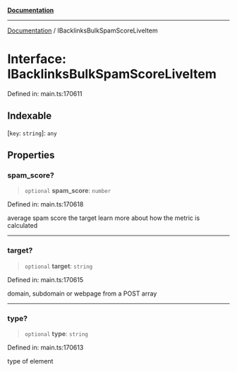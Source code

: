 [**Documentation**](../README.md)

***

[Documentation](../README.md) / IBacklinksBulkSpamScoreLiveItem

# Interface: IBacklinksBulkSpamScoreLiveItem

Defined in: main.ts:170611

## Indexable

\[`key`: `string`\]: `any`

## Properties

### spam\_score?

> `optional` **spam\_score**: `number`

Defined in: main.ts:170618

average spam score the target
learn more about how the metric is calculated

***

### target?

> `optional` **target**: `string`

Defined in: main.ts:170615

domain, subdomain or webpage from a POST array

***

### type?

> `optional` **type**: `string`

Defined in: main.ts:170613

type of element
